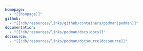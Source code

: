 ```yaml
---
homepage:
  - "[[hompage]]"
github:
  - "[[!db/resources/links/github/containers/podman|podman]]"
documentation:
  - "[[!db/resources/links/podman/docs|docs]]"
docsource:
  - "[[!db/resources/links/podman/docsource|docsource]]"
---
```

